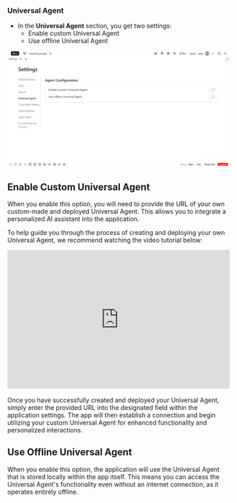 ### Universal Agent
- In the **Universal Agent** section, you get two settings:
  - Enable custom  Universal Agent
  - Use offline Universal Agent

![UniversalAgent](../../../../../static/settings/appSettings/4.png)

## Enable Custom Universal Agent  

When you enable this option, you will need to provide the URL of your own custom-made and deployed Universal Agent. This allows you to integrate a personalized AI assistant into the application.

To help guide you through the process of creating and deploying your own Universal Agent, we recommend watching the video tutorial below:

<iframe width="100%" height="315" src="https://www.youtube.com/embed/MXQM9l-PPr4?si=_Lo8-U-u4mj0PVoX" title="Creating a Custom Universal Agent" frameborder="0" allow="accelerometer; autoplay; clipboard-write; encrypted-media; gyroscope; picture-in-picture; web-share" referrerpolicy="strict-origin-when-cross-origin" allowfullscreen></iframe>

Once you have successfully created and deployed your Universal Agent, simply enter the provided URL into the designated field within the application settings. The app will then establish a connection and begin utilizing your custom Universal Agent for enhanced functionality and personalized interactions.

## Use Offline Universal Agent

When you enable this option, the application will use the Universal Agent that is stored locally within the app itself. This means you can access the Universal Agent's functionality even without an internet connection, as it operates entirely offline.